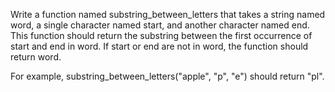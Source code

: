 Write a function named substring_between_letters that takes a string named word, a single character named start, and another character named end. This function should return the substring between the first occurrence of start and end in word. If start or end are not in word, the function should return word.

For example, substring_between_letters("apple", "p", "e") should return "pl".